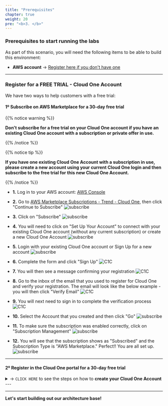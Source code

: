 ```yaml
---
title: "Prerequisites"
chapter: true
weight: 20
pre: "<b>3. </b>"
---
```


### Prerequisites to start running the labs
As part of this scenario, you will need the following items to be able to build this environment:

- **AWS account** -> [Register here if you don't have one](https://portal.aws.amazon.com/billing/signup#/start)

---

### Register for a FREE TRIAL - Cloud One Account

We have two ways to help customers with a free trial:

#### 1º Subscribe on AWS Marketplace for a 30-day free trial 

{{% notice warning %}}
<p style='text-align: left;'>
<b>Don't subscribe for a free trial on your Cloud One account if you have an existing Cloud One account with a subscription or private offer in use.</b>
</p>
{{% /notice %}}

{{% notice tip %}}
<p style='text-align: left;'>
<b>If you have one existing Cloud One Account with a subscription in use, please create a new account using your current Cloud One login and then subscribe to the free trial for this new Cloud One Account.</b>
</p>
{{% /notice %}}


- **1.** Log in to your AWS account: [AWS Console](https://console.aws.amazon.com/)

- **2.** Go to [AWS Marketplace Subscriptions - Trend - Cloud One](https://aws.amazon.com/marketplace/pp/prodview-g232pyu6l55l4?trk=el_a134p000003yrYeAAI&trkCampaign=AWSMP_pdp_dev_x_dg&sc_channel=el&sc_campaign=el_awsmp_mult&sc_outcome=Marketplace), then click "Continue to Subscribe"
![subscribe](/images/subscribe1.png)

- **3.** Click on "Subscribe"
![subscribe](/images/subscribe2.png)

- **4.** You will need to click on "Set Up Your Account" to connect with your existing Cloud One account (without any current subscription) or create a new Cloud One Account
![subscribe](/images/subscribe3.png)

- **5.** Login with your existing Cloud One account or Sign Up for a new account
![subscribe](/images/subscribe4.png)

- **6.** Complete the form and click "Sign Up"
![C1C](/images/c1c_1.png)

- **7.** You will then see a message confirming your registration
![C1C](/images/c1c_2.png)

- **8.** Go to the inbox of the email that you used to register for Cloud One and verify your registration. The email will look like the below example - you will then click "Verify Email"
![C1C](/images/c1c_3.png)

- **9.** You will next need to sign in to complete the verification process 
![C1C](/images/c1c_4.png)

- **10.** Select the Account that you created and then click "Go"
![subscribe](/images/subscribe6.png)

- **11.** To make sure the subscription was enabled correctly, click on "Subscription Management"
![subscribe](/images/subscribe7.png)

- **12.** You will see that the subscription shows as "Subscribed" and the Subscription Type is "AWS Marketplace." Perfect!! You are all set up.
![subscribe](/images/subscribe8.png)

---

#### 2º Register in the Cloud One portal for a 30-day free trial

<details>
  <summary> -> <code>CLICK HERE</code> to see the steps on how to <strong>create your Cloud One Account</strong> </summary>


**1.** Go to [Register for a free trial](https://www.trendmicro.com/en_us/business/campaigns/cloud-one-trial.html?utm_campaign=RGEV2022_Cloud-One_SMKT&utm_medium=Webinar&utm_source=Immersion-Day_Workload_PR&utm_content=Cloud-One-Trial), and click on the button **Start your free trial**

![C1C](/images/freetrial1.PNG)

**2.** Fill-up the form details and click Sign Up.

![C1C](/images/freetrial2.PNG)

**3.** After that you will see a message about your Sign Up in Cloud One.

![C1C](/images/c1c_2.png)

**4.** Go to your mailbox from the email that you used to register in Cloud One and verify your registration from Cloud One. The email will look like the below example, you will just need to click Verify Email.

![C1C](/images/c1c_3.png)

**5.** Now you will need to sign in to complete the verification process. 

![C1C](/images/c1c_4.png)

**6.** You will need to create an Account Alias, in our case I'm using <code>Modernization_Workshop</code>,  after choose which region you would like to hosted your data from Cloud One, then click Continue.

![C1C](/images/c1c_5.png)

**7.** Choose the account that you just create and then click Go.

![C1C](/images/c1c_6.png)

**8.** Now you are log in Trend Cloud One Platform 

![C1C](/images/c1c_7.png)

</details>
---

----

**Let's start building out our architecture base!**
